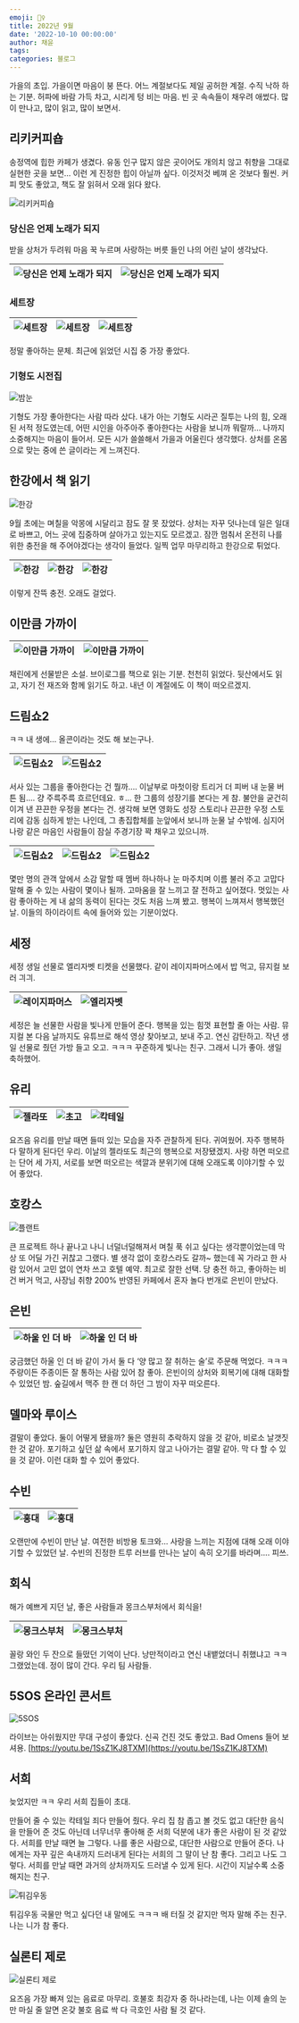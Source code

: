 ```yaml
---
emoji: 🤸‍♀️
title: 2022년 9월
date: '2022-10-10 00:00:00'
author: 채윤
tags: 
categories: 블로그
---
```


가을의 초입. 가을이면 마음이 붕 뜬다. 어느 계절보다도 제일 공허한 계절. 수직 낙하 하는 기분. 허파에 바람 가득 차고, 시리게 텅 비는 마음. 빈 곳 속속들이 채우려 애썼다. 많이 만나고, 많이 읽고, 많이 보면서.

## 리키커피숍

송정역에 힙한 카페가 생겼다. 유동 인구 많지 않은 곳이어도 개의치 않고 취향을 그대로 실현한 곳을 보면… 이런 게 진정한 힙이 아닐까 싶다. 이것저것 베껴 온 것보다 훨씬. 커피 맛도 좋았고, 책도 잘 읽혀서 오래 읽다 왔다.

![리키커피숍](./905055F8-86DC-4464-AF0D-A1CF616F7D86.JPG)

### 당신은 언제 노래가 되지

받을 상처가 두려워 마음 꾹 누르며 사랑하는 버릇 들인 나의 어린 날이 생각났다.

|![당신은 언제 노래가 되지](./IMG_6584.png) | ![당신은 언제 노래가 되지](./IMG_6585.png) |
|---|---|

### 세트장

|![세트장](./IMG_6586.png) | ![세트장](./IMG_6587.png) | ![세트장](./IMG_6589.png) |
|---|---|---|

정말 좋아하는 문체. 최근에 읽었던 시집 중 가장 좋았다.

### 기형도 시전집

![밤눈](./IMG_6588.png)

기형도 가장 좋아한다는 사람 따라 샀다. 내가 아는 기형도 시라곤 질투는 나의 힘, 오래된 서적 정도였는데, 어떤 시인을 아주아주 좋아한다는 사람을 보니까 뭐랄까… 나까지 소중해지는 마음이 들어서. 모든 시가 쓸쓸해서 가을과 어울린다 생각했다. 상처를 온몸으로 맞는 중에 쓴 글이라는 게 느껴진다.

## 한강에서 책 읽기

![한강](./DB27BA06-EDF9-4D6A-824A-84B650FAC2CF.JPG)

9월 초에는 며칠을 악몽에 시달리고 잠도 잘 못 잤었다. 상처는 자꾸 덧나는데 일은 일대로 바쁘고, 어느 곳에 집중하며 살아가고 있는지도 모르겠고. 잠깐 멈춰서 온전히 나를 위한 충전을 해 주어야겠다는 생각이 들었다. 일찍 업무 마무리하고 한강으로 튀었다.

|![한강](./IMG_6660.png) | ![한강](./IMG_6712.png) | ![한강](./IMG_6730.png) |
|---|---|---|

이렇게 잔뜩 충전. 오래도 걸었다.

## 이만큼 가까이

|![이만큼 가까이](./3C905342-1F2B-4E8F-8495-E7181EAC0DE5.JPG) | ![이만큼 가까이](./6ABF424C-1CD6-43B6-8516-0599012DA0D2.JPG) |
|---|---|

채린에게 선물받은 소설. 브이로그를 책으로 읽는 기분. 천천히 읽었다. 뒷산에서도 읽고, 자기 전 재즈와 함께 읽기도 하고. 내년 이 계절에도 이 책이 떠오르겠지.

## 드림쇼2

ㅋㅋ 내 생에… 올콘이라는 것도 해 보는구나.

|![드림쇼2](./IMG_6805.png) | ![드림쇼2](./IMG_6850.png) |
|---|---|

서사 있는 그룹을 좋아한다는 건 뭘까…. 이날부로 마첫이랑 트리거 더 피버 내 눈물 버튼 됨…. 걍 주륵주륵 흐르던데요. ㅎ… 한 그룹의 성장기를 본다는 게 참. 불안을 굳건히 이겨 낸 끈끈한 우정을 본다는 건. 생각해 보면 영화도 성장 스토리나 끈끈한 우정 스토리에 감동 심하게 받는 나인데, 그 총집합체를 눈앞에서 보니까 눈물 날 수밖에. 심지어 나랑 같은 마음인 사람들이 잠실 주경기장 꽉 채우고 있으니까.

|![드림쇼2](./IMG_6818.png) | ![드림쇼2](./IMG_6821.png) | ![드림쇼2](./IMG_6835.png) |
|---|---|---|

몇만 명의 관객 앞에서 소감 말할 때 멤버 하나하나 눈 마주치며 이름 불러 주고 고맙다 말해 줄 수 있는 사람이 몇이나 될까. 고마움을 잘 느끼고 잘 전하고 싶어졌다. 멋있는 사람 좋아하는 게 내 삶의 동력이 된다는 것도 처음 느껴 봤고. 행복이 느껴져서 행복했던 날. 이들의 하이라이트 속에 들어와 있는 기분이었다.

## 세정

세정 생일 선물로 엘리자벳 티켓을 선물했다. 같이 레이지파머스에서 밥 먹고, 뮤지컬 보러 긔긔.

|![레이지파머스](./IMG_6918.png) | ![엘리자벳](./IMG_6929.png) |
|---|---|

세정은 늘 선물한 사람을 빛나게 만들어 준다. 행복을 있는 힘껏 표현할 줄 아는 사람. 뮤지컬 본 다음 날까지도 유튜브로 해석 영상 찾아보고, 보내 주고. 연신 감탄하고. 작년 생일 선물로 줬던 가방 들고 오고. ㅋㅋㅋ 꾸준하게 빛나는 친구. 그래서 니가 좋아. 생일 축하했어.

## 유리

|![젤라또](./IMG_6991.png) | ![초고](./IMG_6999.png) | ![칵테일](./IMG_7007.png) |
|---|---|---|

요즈음 유리를 만날 때면 들떠 있는 모습을 자주 관찰하게 된다. 귀여웠어. 자주 행복하다 말하게 된다던 우리. 이날의 젤라또도 최근의 행복으로 저장됐겠지. 사랑 하면 떠오르는 단어 세 가지, 서로를 보면 떠오르는 색깔과 분위기에 대해 오래도록 이야기할 수 있어 좋았다.

## 호캉스

![플랜트](./IMG_7025.png)

큰 프로젝트 하나 끝나고 나니 너덜너덜해져서 며칠 푹 쉬고 싶다는 생각뿐이었는데 막상 또 어딜 가긴 귀찮고 그랬다. 별 생각 없이 호캉스라도 갈까~ 했는데 꼭 가라고 한 사람 있어서 고민 없이 연차 쓰고 호텔 예약. 최고로 잘한 선택. 당 충전 하고, 좋아하는 비건 버거 먹고, 사장님 취향 200% 반영된 카페에서 혼자 놀다 번개로 은빈이 만났다.

## 은빈

|![하울 인 더 바](./IMG_7040.png) | ![하울 인 더 바](./IMG_7042.png) |
|---|---|

궁금했던 하울 인 더 바 같이 가서 둘 다 ‘양 많고 잘 취하는 술’로 주문해 먹었다. ㅋㅋㅋ 주량이든 주종이든 잘 통하는 사람 있어 참 좋아. 은빈이의 상처와 회복기에 대해 대화할 수 있었던 밤. 숲길에서 맥주 한 캔 더 하던 그 밤이 자꾸 떠오른다.

## 델마와 루이스

결말이 좋았다. 둘이 어떻게 됐을까? 둘은 영원히 추락하지 않을 것 같아, 비로소 날갯짓한 것 같아. 포기하고 싶던 삶 속에서 포기하지 않고 나아가는 결말 같아. 막 다 할 수 있을 것 같아. 이런 대화 할 수 있어 좋았다.

## 수빈

|![홍대](./IMG_7091.png) | ![홍대](./IMG_7096.png) |
|---|---|

오랜만에 수빈이 만난 날. 여전한 비방용 토크와… 사랑을 느끼는 지점에 대해 오래 이야기할 수 있었던 날. 수빈의 진정한 트루 러브를 만나는 날이 속히 오기를 바라며…. 피쓰.

## 회식

해가 예쁘게 지던 날, 좋은 사람들과 몽크스부처에서 회식을!

|![몽크스부처](./IMG_7187.png) | ![몽크스부처](./IMG_7188.png) |
|---|---|

꼴랑 와인 두 잔으로 들떴던 기억이 난다. 낭만적이라고 연신 내뱉었더니 취했냐고 ㅋㅋ 그랬었는데. 정이 많이 간다. 우리 팀 사람들.

## 5SOS 온라인 콘서트

![5SOS](./IMG_7211.png)

라이브는 아쉬웠지만 무대 구성이 좋았다. 신곡 건진 것도 좋았고. Bad Omens 들어 보셔용. [https://youtu.be/1SsZ1KJ8TXM](https://youtu.be/1SsZ1KJ8TXM)

## 서희

늦었지만 ㅋㅋ 우리 서희 집들이 초대.

만들어 줄 수 있는 칵테일 죄다 만들어 줬다. 우리 집 참 좁고 볼 것도 없고 대단한 음식을 만들어 준 것도 아닌데 너무너무 좋아해 준 서희 덕분에 내가 좋은 사람이 된 것 같았다. 서희를 만날 때면 늘 그렇다. 나를 좋은 사람으로, 대단한 사람으로 만들어 준다. 나에게는 자꾸 깊은 속내까지 드러내게 된다는 서희의 그 말이 난 참 좋다. 그리고 나도 그렇다. 서희를 만날 때면 과거의 상처까지도 드러낼 수 있게 된다. 시간이 지날수록 소중해지는 친구.

![튀김우동](./IMG_7221.png)

튀김우동 국물만 먹고 싶다던 내 말에도 ㅋㅋㅋ 배 터질 것 같지만 먹자 말해 주는 친구. 나는 니가 참 좋다.

## 실론티 제로

![실론티 제로](./IMG_7332.png)

요즈음 가장 빠져 있는 음료로 마무리. 호불호 최강자 중 하나라는데, 나는 이제 솔의 눈만 마실 줄 알면 온갖 불호 음료 싹 다 극호인 사람 될 것 같다.